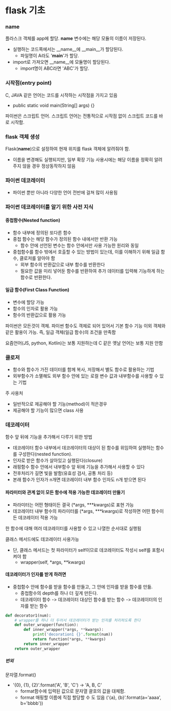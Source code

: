 # flask 기초
### __name__
플라스크 객체를 app에 할당. __name__ 변수에는 해당 모듈의 이름이 저장된다.
* 실행하는 코드쪽에서는 __name__에 __main__가 할당된다.
  * 파일명이 A라도 '__main__'가 할당.
* import로 가져오면 __name__에 모듈명이 할당된다.
  * import명이 ABC라면 'ABC'가 할당. 

### 시작점(entry point)
C, JAVA 같은 언어는 코드를 시작하는 시작점을 가지고 있음
 * public static void main(String[] args) {} 

파이썬은 스크립트 언어. 스크립트 언어는 전통적으로 시작점 없이 스크립트 코드를 바로 시작함.

### flask 객체 생성
Flask(__name__)으로 설정하여 현재 위치를 flask 객체에 알려줘야 함.
 * 이름을 변경해도 실행되지만, 일부 확장 기능 사용시에는 해당 이름을 정확히 알려주지 않을 경우 정상동작하지 않음

### 파이썬 데코레이터
* 파이썬 뿐만 아니라 다양한 언어 전반에 걸쳐 많이 사용됨

### 파이썬 데코레이터를 알기 위한 사전 지식
#### 중첩함수(Nested function)
* 함수 내부에 정의된 또다른 함수
* 중첩 함수는 해당 함수가 정의된 함수 내에서만 반환 가능
  * 함수 안에 선언된 변수는 함수 안에서만 사용 가능한 원리와 동일
* 중첩함수를 함수 밖에서 호출할 수 있는 방법이 있는데, 이를 이해하기 위해 일급 함수, 클로저를 알아야 함
  * 외부 함수의 반환값으로 내부 함수를 반환한다
  * 필요한 값을 미리 넣어둔 함수를 반환하여 추가 데이터를 입력해 기능하게 하는 함수로 반환한다.

#### 일급 함수(First Class Function)
* 변수에 할당 가능
* 함수의 인자로 활용 가능
* 함수의 반환값으로 활용 가능
  
파이썬은 모든것이 객체. 파이썬 함수도 객체로 되어 있어서 기본 함수 기능 이외 객체와 같은 활용이 가능. 즉, 일급 객체(일급 함수)의 조건을 만족함

요즘언어(JS, python, Kotlin)는 보통 지원하는데 C 같은 옛날 언어는 보통 지원 안함

### 클로저
* 함수와 함수가 가진 데이터를 함께 복사, 저장해서 별도 함수로 활용하는 기법
* 외부함수가 소멸해도 외부 함수 안에 있는 로컬 변수 값과 내부함수를 사용할 수 있는 기법

주 사용처

* 일반적으로 제공해야 할 기능(method)이 적은경우
* 제공해야 할 기능이 많으면 class 사용

### 데코레이터
함수 앞 뒤에 기능을 추가해서 다루기 위한 방법
* 데코레이터 함수 내부에서 데코레이터의 대상이 된 함수를 위임하여 실행하는 함수를 구성한다(nested function).
* 인자로 받은 함수가 살아있고 실행된다(closure)
* 래핑함수 함수 안에서 내부함수 앞 뒤에 기능을 추가해서 사용할 수 있다
* 전후처리가 길면 빛을 발함(유효성 검사, 공통 처리 등)
* 본래 함수가 인자가 n개면 데코레이터 내부 함수 인자도 n개 받으면 된다

#### 파라미터와 관계 없이 모든 함수에 적용 가능한 데코레이터 만들기
* 파라미터는 어떤 형태이든 결국 (*args, ***kwargs)로 표현 가능
* 데코레이터 내부 함수의 파라미터를 (*args, ***kwargs)로 작성하면 어떤 함수이든 데코레이터 적용 가능

한 함수에 대해 여러 데코레이터를 사용할 수 있고 나열한 순서대로 실행됨

클래스 메서드에도 데코레이터 사용가능
* 단, 클래스 메서드는 첫 파라미터가 self이므로 데코레이터도 작성시 self를 포함시켜야 함
  * wrapper(self, *args, **kwargs)

#### 데코레이터가 인자를 받게 하려면
* 중첩함수 안에 함수를 받을 함수를 만들고, 그 안에 인자를 받을 함수를 만듦.
  * 중첩함수의 depth를 하나 더 깊게 만든다.
  * 데코레이터 함수 -> 데코레이터 대상인 함수를 받는 함수 -> 데코레이터의 인자를 받는 함수
```python
def decorator1(num):
    # wrapper를 하나 더 두어서 데코레이터가 받는 인자를 처리하도록 한다
    def outer_wrapper(function):
        def inner_wrapper(*args, **kwargs):
            print('decoration1 {}'.format(num))
            return function(*args, **kwargs)
        return inner_wrapper
    return outer_wrapper
```
##### 번외
문자열.format()
* '{0}, {1}, {2}'.format('A', 'B', 'C') -> 'A, B, C'
  * format함수에 입력된 값으로 문자열 괄호의 값을 대체함.
  * format 매핑할 이름에 직접 할당할 수 도 있음 ('{a}, {b}'.format(a='aaaa', b='bbbb'))
